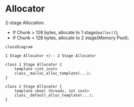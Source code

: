 # Allocator

2-stage Allocation.

- If Chunk > 128 bytes, allocate to 1 stage(```malloc()```);
- If Chunk < 128 bytes, allocate to 2 stage(Memory Pool);

```mermaid
classDiagram

1 Stage Allocator <|-- 2 Stage Allocator

class 1 Stage Allocator {
    template <int_inst>
    class__malloc_alloc_template(...);
}

class 2 Stage Allocator {
    template <bool threads, int inst>
    class__default_alloc_template(...);
}

```

